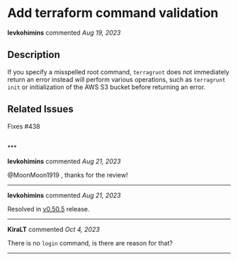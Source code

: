 # Add terraform command validation

**levkohimins** commented *Aug 19, 2023*

## Description

If you specify a misspelled root command, `terragrunt` does not immediately return an error instead will perform various operations, such as `terragrunt init` or initialization of the AWS S3 bucket before returning an error.

## Related Issues

Fixes #438

<br />
***


**levkohimins** commented *Aug 21, 2023*

@MoonMoon1919 , thanks for the review!
***

**levkohimins** commented *Aug 21, 2023*

Resolved in [v0.50.5](https://github.com/gruntwork-io/terragrunt/releases/tag/v0.50.5) release.
***

**KiraLT** commented *Oct 4, 2023*

There is no `login` command, is there are reason for that? 
***

